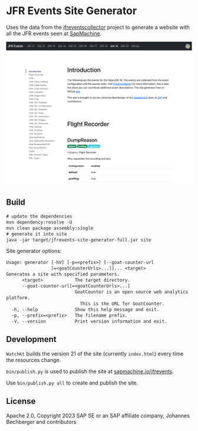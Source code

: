JFR Events Site Generator
=========================

Uses the data from the [jfreventscollector](https://github.com/parttimenerd/jfreventcollector)
project to generate a website with all the JFR events seen at [SapMachine](https://sapmachine.io/jfrevents).

![Screenshot](img/screenshot.png)

Build
-----
```shell
# update the dependencies
mvn dependency:resolve -U
mvn clean package assembly:single
# generate it into site
java -jar target/jfrevents-site-generator-full.jar site
```

Site generator options:

```
Usage: generator [-hV] [-p=<prefix>] [--goat-counter-url
                 [=<goatCounterUrls>...]]... <target>
Generates a site with specified parameters.
      <target>            The target directory.
      --goat-counter-url[=<goatCounterUrls>...]
                          GoatCounter is an open source web analytics platform.
                            This is the URL for GoatCounter.
  -h, --help              Show this help message and exit.
  -p, --prefix=<prefix>   The filename prefix.
  -V, --version           Print version information and exit.
```

Development
-----------
`WatchKt` builds the version 21 of the site (currently `index.html`) every time the resources change.

`bin/publish.py` is used to publish the site at [sapmachine.io/jfrevents](https://sapmachine.io/jfrevents).

Use `bin/publish.py all` to create and publish the site.

License
-------
Apache 2.0, Copyright 2023 SAP SE or an SAP affiliate company,
Johannes Bechberger and contributors